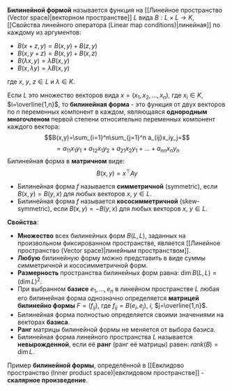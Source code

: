**Билинейной формой** называется функция на [[Линейное пространство (Vector space)|векторном пространстве]] $L$ вида $B: L \times L \rightarrow K$, [[Свойства линейного оператора (Linear map conditions)|линейная]] по каждому из аргументов:
- $B(x+z,y)=B(x,y)+B(z,y)$
- $B(x,y+z)=B(x,y)+B(x,z)$
- $B(\lambda x,y)=\lambda B(x,y)$
- $B(x,\lambda y)=\lambda B(x,y)$

где $x$, $y$, $z \in L$ и $\lambda \in K$.

Если $L$ это множество векторов вида $x=(x_1,x_2,...,x_n)$, где $x_i \in K$, $i=\overline{1,n}$, то **билинейная форма** - это функция от двух векторов по $n$ переменных компонент в каждом, являющаяся **однородным многочленом** первой степени относительно переменных компонент каждого вектора:$$B(x,y)=\sum_{i=1}^n\sum_{j=1}^n a_{ij}x_iy_j=$$$$=a_{11}x_1y_1+a_{12}x_1y_2+a_{21}x_2y_1+...+a_{nn}x_ny_n$$
Билинейная форма в **матричном** виде:$$B(x,y)=x^\top Ay$$
- Билинейная форма $f$  называется **симметричной** (symmetric), если $B(x,y)=B(y,x)$ для любых векторов $x$, $y \in L$.
- Билинейная форма $f$  называется **кососимметричной** (skew-symmetric), если $B(x,y)=-B(y,x)$ для любых векторов $x$, $y \in L$.

**Свойства**:
- **Множество** всех билинейных форм $B(L,L)$, заданных на произвольном фиксированном пространстве, является [[Линейное пространство (Vector space)|линейным пространством]].
- **Любую** билинейную форму можно представить в виде суммы симметричной и кососимметричной форм.
- **Размерность** пространства билинейных форм равна: $\dim B(L,L)=(\dim L)^2$.
- При выбранном **базисе** $e_1,...,e_n$ в линейном пространстве $L$ любая его билинейная форма однозначно определяется **матрицей билинейно формы** $F=(f_{ij})$, где $f_{ij}=B(e_i,e_j)$, $i$, $j=\overline{1,n}$.
- Билинейная форма полностью определяется своими значениями на векторах **базиса**.
- **Ранг** матрицы билинейной формы не меняется от выбора базиса.
- Билинейная форма линейного пространства $L$ называется **невырожденной**, если её **ранг** (ранг её матрицы) равен: $rank(B)=\dim L$.

Пример **билинейной формы**, определённой в [[Евклидово пространство (Inner product space)|евклидовом пространстве]] - **скалярное произведение**.